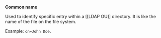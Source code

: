 **Common name**

Used to identify specific entry within a [[LDAP OU]] directory.
It is like the name of the file on the file system.

Example: `cn=John Doe`.